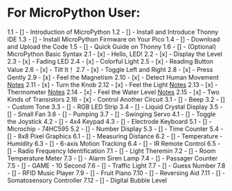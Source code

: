 <!-- Introduction to Raspberry Pi Pico -->
<!-- What is Included in This Kit -->
<!-- Electronic Circuit -->
# For MicroPython User:
1.1 - [] - Introduction of MicroPython
1.2 - [] - Install and Introduce Thonny IDE
1.3 - [] - Install MicroPython Firmware on Your Pico
1.4 - [] - Download and Upload the Code
1.5 - [] - Quick Guide on Thonny
1.6 - [] - (Optional) MicroPython Basic Syntax
2.1 - [x] - Hello, LED!
2.2 - [x] - Display the Level
2.3 - [x] - Fading LED
2.4 - [x] - Colorful Light
2.5 - [x] - Reading Button Value
2.6 - [x] - Tilt It！
2.7 - [x] - Toggle Left and Right
2.8 - [x] - Press Gently
2.9 - [x] - Feel the Magnetism
2.10 - [x] - Detect Human Movement [Notes](./assets/infrared.md)
2.11 - [x] - Turn the Knob
2.12 - [x] - Feel the Light [Notes](./assets/photoresister.md)
2.13 - [x] - Thermometer [Notes](./assets/thermo.md)
2.14 - [x] - Feel the Water Level [Notes](./assets/water.md)
2.15 - [x] - Two Kinds of Transistors
2.16 - [x] - Control Another Circuit
3.1 - [] - Beep
3.2 - [] - Custom Tone
3.3 - [] - RGB LED Strip
3.4 - [] - Liquid Crystal Display
3.5 - [] - Small Fan
3.6 - [] - Pumping
3.7 - [] - Swinging Servo
4.1 - [] - Toggle the Joystick
4.2 - [] - 4x4 Keypad
4.3 - [] - Electrode Keyboard
5.1 - [] - Microchip - 74HC595
5.2 - [] - Number Display
5.3 - [] - Time Counter
5.4 - [] - 8x8 Pixel Graphics
6.1 - [] - Measuring Distance
6.2 - [] - Temperature - Humidity
6.3 - [] - 6-axis Motion Tracking
6.4 - [] - IR Remote Control
6.5 - [] - Radio Frequency Identification
7.1 - [] - Light Theremin
7.2 - [] - Room Temperature Meter
7.3 - [] - Alarm Siren Lamp
7.4 - [] - Passager Counter
7.5 - [] - GAME - 10 Second
7.6 - [] - Traffic Light
7.7 - [] - Guess Number
7.8 - [] - RFID Music Player
7.9 - [] - Fruit Piano
7.10 - [] - Reversing Aid
7.11 - [] - Somatosensory Controller
7.12 - [] - Digital Bubble Level